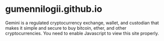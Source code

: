 # gumennilogii.github.io
Gemini is a regulated cryptocurrency exchange, wallet, and custodian that makes it simple and secure to buy bitcoin, ether, and other cryptocurrencies. You need to enable Javascript to view this site properly.

